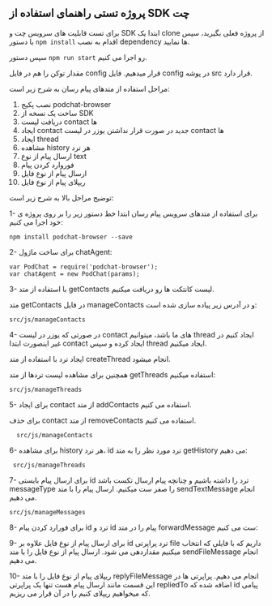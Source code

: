
## پروژه تستی راهنمای استفاده از SDK چت

برای تست قابلیت های سرویس چت و SDK ابتدا یک clone از پروژه فعلی بگیرید، سپس با دستور 
`npm install`
اقدام به نصب dependency ها نمایید.

سپس دستور
`npm run start`
رو اجرا می کنیم.

مقدار توکن را هم در فایل config قرار میدهیم. فایل config در پوشه src قرار دارد. 

مراحل استفاده از متدهای پیام رسان به شرح زیر است:

1.  نصب پکیج podchat-browser 
2.  ساخت یک نسخه از SDK
3.  دریافت لیست contact ها
4.  ایجاد contact جدید در صورت قرار نداشتن یوزر در لیست contact ها
5.  ایجاد thread
6.  مشاهده history هر ترد
7.  ارسال پیام از نوع  text 
8.  فوروارد کردن پیام
9.  ارسال پیام از نوع فایل
10.  ریپلای پیام از نوع فایل



توضیح مراحل بالا به شرح زیر است:


1- برای استفاده از متدهای سرویس پیام رسان ابتدا خط دستور زیر را بر روی پروژه ی خود اجرا می کنیم:

```
npm install podchat-browser --save
```

2- برای ساخت ماژول chatAgent:
```
var PodChat = require('podchat-browser');
var chatAgent = new PodChat(params);
```

3-  با استفاده از متد getContacts لیست کانتکت ها رو دریافت میکنیم.

متد getContacts در فایل manageContacts و در آدرس زیر پیاده سازی شده است:
```
src/js/manageContacts
```
4- در صورتی که یوزر در لیست contact های ما باشد، میتوانیم thread ایجاد کنیم در غیر اینصورت ابتدا contact ایجاد کرده و سپس thread ایجاد میکنیم.


 ایجاد ترد با استفاده از متد createThread انجام میشود.

 
 همچنین برای مشاهده لیست تردها از متد getThreads استفاده میکنیم:
 
 ```
 src/js/manageThreads
 ```
   
   
   
5- برای ایجاد contact از متد addContacts استفاده می کنیم.



برای حذف contact از متد removeContacts استفاده می کنیم.

```
  src/js/manageContacts
```           

6- برای مشاهده history هر ترد، id ترد مورد نظر را به متد getHistory می دهیم:
```
 src/js/manageThreads
```

            
7- برای ارسال پیام بایستی id  ترد را داشته باشیم و چنانچه پیام ارسال تکست باشد messageType  را صفر ست میکنیم.
 ارسال پیام را با متد sendTextMessage انجام می دهیم. 
```
src/js/manageMessages
```

            

8- برای فورارد کردن پیام id ترد و id پیام را در متد forwardMessage ست می کنیم:


            
9- برای ارسال پیام از نوع فایل علاوه بر id  ترد پراپرتی file  داریم که با فایلی که انتخاب میکنیم مقداردهی می شود.
ارسال پیام از نوع فایل را با متد sendFileMessage انجام می دهیم.


10- ریپلای پیام از نوع فایل را با متد replyFileMessage انجام می دهیم.
پراپرتی ها در این قسمت مانند ارسال پیام هست تنها یک پراپرتی repliedTo اضافه شده که id پیامی که میخواهیم ریپلای کنیم را در آن قرار می ریزیم.


          




